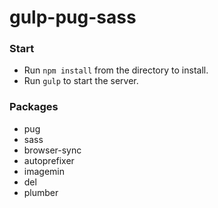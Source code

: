 # gulp-pug-sass

### Start

- Run `npm install` from the directory to install.
- Run `gulp` to start the server.


### Packages

- pug
- sass
- browser-sync
- autoprefixer
- imagemin
- del
- plumber